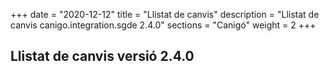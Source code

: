 +++
date        = "2020-12-12"
title       = "Llistat de canvis"
description = "Llistat de canvis canigo.integration.sgde 2.4.0"
sections    = "Canigó"
weight		= 2
+++

## Llistat de canvis versió 2.4.0


